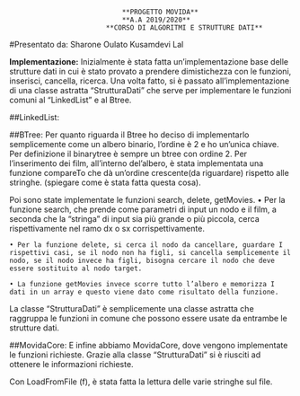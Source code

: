 ﻿								**PROGETTO MOVIDA**
								**A.A 2019/2020**
							**CORSO DI ALGORITMI E STRUTTURE DATI**

#Presentato da:
	Sharone Oulato
	Kusamdevi Lal



**Implementazione:**
	Inizialmente è stata fatta un’implementazione base delle strutture dati in cui è stato provato a prendere dimistichezza con le funzioni, inserisci, cancella, ricerca. Una volta fatto, si è passato all’implementazione di una classe astratta “StrutturaDati” che serve per implementare le funzioni comuni al “LinkedList” e al Btree.

##LinkedList:


##BTree:
Per quanto riguarda il Btree ho deciso di implementarlo semplicemente come un albero binario, l’ordine è 2 e ho un’unica chiave. Per definizione il binarytree è sempre un btree con ordine 2. 
Per l’inserimento dei film, all’interno del’albero, è stata implementata una funzione compareTo che dà un’ordine crescente(da riguardare) rispetto alle stringhe. 
(spiegare come è stata fatta questa cosa).

Poi sono state implementate le funzioni search, delete, getMovies.
    • Per la funzione search, che prende come parametri di input un nodo e il film, a seconda che la “stringa” di input sia più grande o più piccola, cerca rispettivamente nel ramo dx o sx corrispettivamente.

    • Per la funzione delete, si cerca il nodo da cancellare, guardare I rispettivi casi, se il nodo non ha figli, si cancella semplicemente il nodo, se il nodo invece ha figli, bisogna cercare il nodo che deve essere sostituito al nodo target.

    • La funzione getMovies invece scorre tutto l’albero e memorizza I dati in un array e questo viene dato come risultato della funzione.

La classe “StrutturaDati” è semplicemente una classe astratta che raggruppa le funzioni in comune che possono essere usate da entrambe le strutture dati.

##MovidaCore:
E infine abbiamo MovidaCore, dove vengono implementate le funzioni richieste.
Grazie alla classe “StrutturaDati” si è riusciti ad ottenere le informazioni richieste.
	

Con LoadFromFile (f), è stata fatta la lettura delle varie stringhe sul file. 




